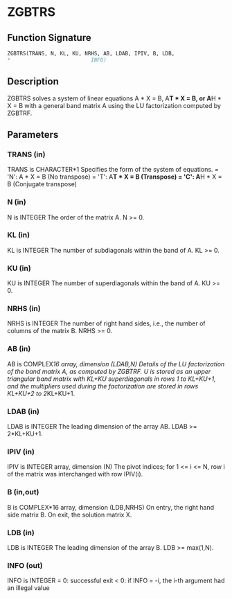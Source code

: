 # ZGBTRS

## Function Signature

```fortran
ZGBTRS(TRANS, N, KL, KU, NRHS, AB, LDAB, IPIV, B, LDB,
*                          INFO)
```

## Description


 ZGBTRS solves a system of linear equations
    A * X = B,  A**T * X = B,  or  A**H * X = B
 with a general band matrix A using the LU factorization computed
 by ZGBTRF.

## Parameters

### TRANS (in)

TRANS is CHARACTER*1 Specifies the form of the system of equations. = 'N': A * X = B (No transpose) = 'T': A**T * X = B (Transpose) = 'C': A**H * X = B (Conjugate transpose)

### N (in)

N is INTEGER The order of the matrix A. N >= 0.

### KL (in)

KL is INTEGER The number of subdiagonals within the band of A. KL >= 0.

### KU (in)

KU is INTEGER The number of superdiagonals within the band of A. KU >= 0.

### NRHS (in)

NRHS is INTEGER The number of right hand sides, i.e., the number of columns of the matrix B. NRHS >= 0.

### AB (in)

AB is COMPLEX*16 array, dimension (LDAB,N) Details of the LU factorization of the band matrix A, as computed by ZGBTRF. U is stored as an upper triangular band matrix with KL+KU superdiagonals in rows 1 to KL+KU+1, and the multipliers used during the factorization are stored in rows KL+KU+2 to 2*KL+KU+1.

### LDAB (in)

LDAB is INTEGER The leading dimension of the array AB. LDAB >= 2*KL+KU+1.

### IPIV (in)

IPIV is INTEGER array, dimension (N) The pivot indices; for 1 <= i <= N, row i of the matrix was interchanged with row IPIV(i).

### B (in,out)

B is COMPLEX*16 array, dimension (LDB,NRHS) On entry, the right hand side matrix B. On exit, the solution matrix X.

### LDB (in)

LDB is INTEGER The leading dimension of the array B. LDB >= max(1,N).

### INFO (out)

INFO is INTEGER = 0: successful exit < 0: if INFO = -i, the i-th argument had an illegal value

